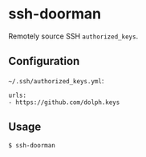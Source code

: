 # ssh-doorman

Remotely source SSH `authorized_keys`.

## Configuration

`~/.ssh/authorized_keys.yml`:

```
urls:
- https://github.com/dolph.keys
```

## Usage

```
$ ssh-doorman
```
